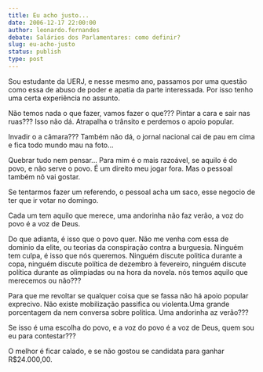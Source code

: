 ```yaml
---
title: Eu acho justo...
date: 2006-12-17 22:00:00
author: leonardo.fernandes
debate: Salários dos Parlamentares: como definir?
slug: eu-acho-justo
status: publish 
type: post
---
```


Sou estudante da UERJ, e nesse mesmo ano, passamos por uma questão como essa de abuso de poder e apatia da parte interessada. Por isso tenho uma certa experiência no assunto.   

Não temos nada o que fazer, vamos fazer o que??? Pintar a cara e sair nas ruas??? Isso não dá. Atrapalha o trânsito e perdemos o apoio popular.  

 Invadir o a câmara??? Também não dá, o jornal nacional cai de pau em cima e fica todo mundo mau na foto...  

 Quebrar tudo nem pensar... Para mim é o mais razoável, se aquilo é do povo, e não serve o povo. É um direito meu jogar fora. Mas o pessoal também nõ vai gostar.  

 Se tentarmos fazer um referendo, o pessoal acha um saco, esse negocio de ter que ir votar no domingo.   

Cada um tem aquilo que merece, uma andorinha não faz verão, a voz do povo é a voz de Deus.  

 Do que adianta, é isso que o povo quer. Não me venha com essa de dominio da elite, ou teorias da conspiração contra a burguesia. Ninguém tem culpa, é isso que nós queremos. Ninguém discute politica durante a copa, ninguém discute política de dezembro à fevereiro, ninguém discute política durante as olimpiadas ou na hora da novela. nós temos aquilo que merecemos ou não???  

 Para que me revoltar se qualquer coisa que se fassa não há apoio popular exprecivo. Não existe mobilização passifica ou violenta.Uma grande porcentagem da nem conversa sobre politica. Uma andorinha az verão???  

 Se isso é uma escolha do povo, e a voz do povo é a voz de Deus, quem sou eu para contestar???  

O melhor é ficar calado, e se não gostou se candidata para ganhar R$24.000,00.

